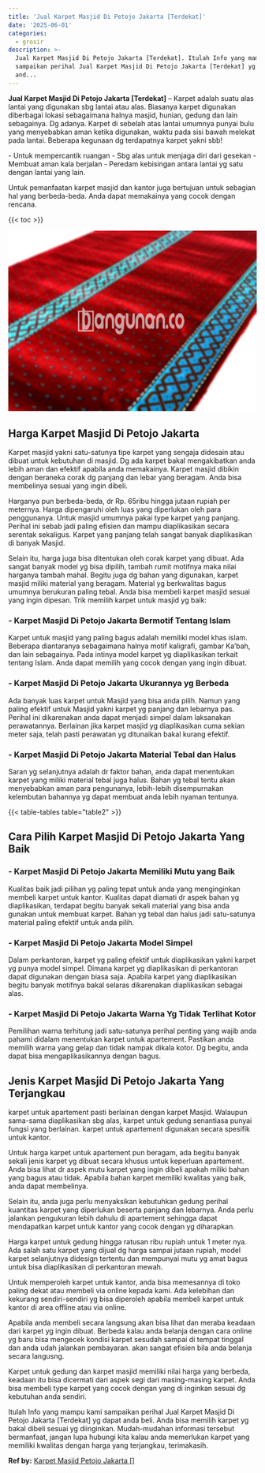 ```yaml
---
title: 'Jual Karpet Masjid Di Petojo Jakarta [Terdekat]'
date: '2025-06-01'
categories:
  - grosir
description: >-
  Jual Karpet Masjid Di Petojo Jakarta [Terdekat]. Itulah Info yang mampu kami
  sampaikan perihal Jual Karpet Masjid Di Petojo Jakarta [Terdekat] yg dapat
  and...
---
```


**Jual Karpet Masjid Di Petojo Jakarta \[Terdekat\]** – Karpet adalah suatu alas lantai yang digunakan sbg lantai atau alas. Biasanya karpet digunakan diberbagai lokasi sebagaimana halnya masjid, hunian, gedung dan lain sebagainya. Dg adanya. Karpet di sebelah atas lantai umumnya punyai bulu yang menyebabkan aman ketika digunakan, waktu pada sisi bawah melekat pada lantai. Beberapa kegunaan dg terdapatnya karpet yakni sbb!

\- Untuk mempercantik ruangan - Sbg alas untuk menjaga diri dari gesekan - Membuat aman kala berjalan - Peredam kebisingan antara lantai yg satu dengan lantai yang lain.

Untuk pemanfaatan karpet masjid dan kantor juga bertujuan untuk sebagian hal yang berbeda-beda. Anda dapat memakainya yang cocok dengan rencana.

{{< toc >}}

![Jual Karpet Masjid Di Petojo Jakarta [Terdekat]](/images/grosir-karpet-murah-56.png)

## Harga Karpet Masjid Di Petojo Jakarta

Karpet masjid yakni satu-satunya tipe karpet yang sengaja didesain atau dibuat untuk kebutuhan di masjid. Dg ada karpet bakal mengakibatkan anda lebih aman dan efektif apabila anda memakainya. Karpet masjid dibikin dengan beraneka corak dg panjang dan lebar yang beragam. Anda bisa membelinya sesuai yang ingin dibeli.

Harganya pun berbeda-beda, dr Rp. 65ribu hingga jutaan rupiah per meternya. Harga dipengaruhi oleh luas yang diperlukan oleh para penggunanya. Untuk masjid umumnya pakai type karpet yang panjang. Perihal ini sebab jadi paling efisien dan mampu diaplikasikan secara serentak sekaligus. Karpet yang panjang telah sangat banyak diaplikasikan di banyak Masjid.

Selain itu, harga juga bisa ditentukan oleh corak karpet yang dibuat. Ada sangat banyak model yg bisa dipilih, tambah rumit motifnya maka nilai harganya tambah mahal. Begitu juga dg bahan yang digunakan, karpet masjid miliki material yang beragam. Material yg berkwalitas bagus umumnya berukuran paling tebal. Anda bisa membeli karpet masjid sesuai yang ingin dipesan. Trik memilih karpet untuk masjid yg baik:

### \- Karpet Masjid Di Petojo Jakarta Bermotif Tentang Islam

Karpet untuk masjid yang paling bagus adalah memiliki model khas islam. Beberapa diantaranya sebagaimana halnya motif kaligrafi, gambar Ka’bah, dan lain sebagainya. Pada intinya model karpet yg diaplikasikan terkait tentang Islam. Anda dapat memilih yang cocok dengan yang ingin dibuat.

### \- Karpet Masjid Di Petojo Jakarta Ukurannya yg Berbeda

Ada banyak luas karpet untuk Masjid yang bisa anda pilih. Namun yang paling efektif untuk Masjid yakni karpet yg panjang dan lebarnya pas. Perihal ini dikarenakan anda dapat menjadi simpel dalam laksanakan perawatannya. Berlainan jika karpet masjid yg diaplikasikan cuma sekian meter saja, telah pasti perawatan yg ditunaikan bakal kurang efektif.

### \- Karpet Masjid Di Petojo Jakarta Material Tebal dan Halus

Saran yg selanjutnya adalah dr faktor bahan, anda dapat menentukan karpet yang miliki material tebal juga halus. Bahan yg tebal tentu akan menyebabkan aman para pengunanya, lebih-lebih disempurnakan kelembutan bahannya yg dapat membuat anda lebih nyaman tentunya.

{{< table-tables table="table2" >}}

## Cara Pilih Karpet Masjid Di Petojo Jakarta Yang Baik

### \- Karpet Masjid Di Petojo Jakarta Memiliki Mutu yang Baik

Kualitas baik jadi pilihan yg paling tepat untuk anda yang menginginkan membeli karpet untuk kantor. Kualitas dapat diamati dr aspek bahan yg diaplikasikan, terdapat begitu banyak sekali material yang bisa anda gunakan untuk membuat karpet. Bahan yg tebal dan halus jadi satu-satunya material paling efektif untuk anda pilih.

### \- Karpet Masjid Di Petojo Jakarta Model Simpel

Dalam perkantoran, karpet yg paling efektif untuk diaplikasikan yakni karpet yg punya model simpel. Dimana karpet yg diaplikasikan di perkantoran dapat digunakan dengan biasa saja. Apabila karpet yang diaplikasikan begitu banyak motifnya bakal selaras dikarenakan diaplikasikan sebagai alas.

### \- Karpet Masjid Di Petojo Jakarta Warna Yg Tidak Terlihat Kotor

Pemilihan warna terhitung jadi satu-satunya perihal penting yang wajib anda pahami didalam menentukan karpet untuk apartement. Pastikan anda memilih warna yang gelap dan tidak nampak dikala kotor. Dg begitu, anda dapat bisa mengaplikasikannya dengan bagus.

## Jenis Karpet Masjid Di Petojo Jakarta Yang Terjangkau

karpet untuk apartement pasti berlainan dengan karpet Masjid. Walaupun sama-sama diaplikasikan sbg alas, karpet untuk gedung senantiasa punyai fungsi yang berlainan. karpet untuk apartement digunakan secara spesifik untuk kantor.

Untuk harga karpet untuk apartement pun beragam, ada begitu banyak sekali jenis karpet yg dibuat secara khusus untuk keperluan apartement. Anda bisa lihat dr aspek mutu karpet yang ingin dibeli apakah miliki bahan yang bagus atau tidak. Apabila bahan karpet memiliki kwalitas yang baik, anda dapat membelinya.

Selain itu, anda juga perlu menyaksikan kebutuhkan gedung perihal kuantitas karpet yang diperlukan beserta panjang dan lebarnya. Anda perlu jalankan pengukuran lebih dahulu di apartement sehingga dapat mendapatkan karpet untuk kantor yang cocok dengan yg diharapkan.

Harga karpet untuk gedung hingga ratusan ribu rupiah untuk 1 meter nya. Ada salah satu karpet yang dijual dg harga sampai jutaan rupiah, model karpet selanjutnya didesign tertentu dan mempunyai mutu yg amat bagus untuk bisa diaplikasikan di perkantoran mewah.

Untuk memperoleh karpet untuk kantor, anda bisa memesannya di toko paling dekat atau membeli via online kepada kami. Ada kelebihan dan kekurang sendiri-sendiri yg bisa diperoleh apabila membeli karpet untuk kantor di area offline atau via online.

Apabila anda membeli secara langsung akan bisa lihat dan meraba keadaan dari karpet yg ingin dibuat. Berbeda kalau anda belanja dengan cara online yg baru bisa mengecek kondisi karpet sesudah sampai di tempat tinggal dan anda udah jalankan pembayaran. akan sangat efisien bila anda belanja secara langusng.

Karpet untuk gedung dan karpet masjid memiliki nilai harga yang berbeda, keadaan itu bisa dicermati dari aspek segi dari masing-masing karpet. Anda bisa membeli type karpet yang cocok dengan yang di inginkan sesuai dg kebutuhan anda sendiri.

Itulah Info yang mampu kami sampaikan perihal Jual Karpet Masjid Di Petojo Jakarta \[Terdekat\] yg dapat anda beli. Anda bisa memilih karpet yg bakal dibeli sesuai yg diinginkan. Mudah-mudahan informasi tersebut bermanfaat, jangan lupa hubungi kita kalau anda memerlukan karpet yang memiliki kwalitas dengan harga yang terjangkau, terimakasih.

**Ref by:**  [Karpet Masjid Petojo Jakarta []](https://id.wikipedia.org/wiki/Karpet)
